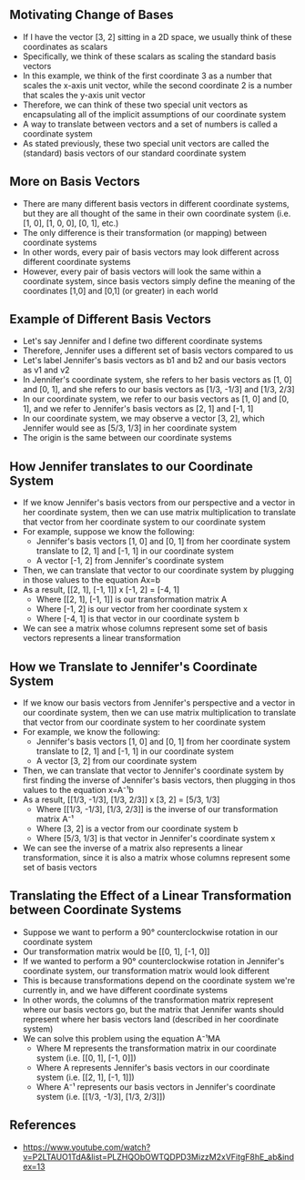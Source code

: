 ## Motivating Change of Bases
- If I have the vector [3, 2] sitting in a 2D space, we usually think of these coordinates as scalars
- Specifically, we think of these scalars as scaling the standard basis vectors
- In this example, we think of the first coordinate 3 as a number that scales the x-axis unit vector, while the second coordinate 2 is a number that scales the y-axis unit vector
- Therefore, we can think of these two special unit vectors as encapsulating all of the implicit assumptions of our coordinate system
- A way to translate between vectors and a set of numbers is called a coordinate system
- As stated previously, these two special unit vectors are called the (standard) basis vectors of our standard coordinate system

## More on Basis Vectors
- There are many different basis vectors in different coordinate systems, but they are all thought of the same in their own coordinate system (i.e. [1, 0], [1, 0, 0], [0, 1], etc.)
- The only difference is their transformation (or mapping) between coordinate systems
- In other words, every pair of basis vectors may look different across different coordinate systems
- However, every pair of basis vectors will look the same within a coordinate system, since basis vectors simply define the meaning of the coordinates [1,0] and [0,1] (or greater) in each world

## Example of Different Basis Vectors
- Let's say Jennifer and I define two different coordinate systems
- Therefore, Jennifer uses a different set of basis vectors compared to us
- Let's label Jennifer's basis vectors as b1 and b2 and our basis vectors as v1 and v2
- In Jennifer's coordinate system, she refers to her basis vectors as [1, 0] and [0, 1], and she refers to our basis vectors as [1/3, -1/3] and [1/3, 2/3]
- In our coordinate system, we refer to our basis vectors as [1, 0] and [0, 1], and we refer to Jennifer's basis vectors as [2, 1] and [-1, 1]
- In our coordinate system, we may observe a vector [3, 2], which Jennifer would see as [5/3, 1/3] in her coordinate system
- The origin is the same between our coordinate systems

## How Jennifer translates to our Coordinate System
- If we know Jennifer's basis vectors from our perspective and a vector in her coordinate system, then we can use matrix multiplication to translate that vector from her coordinate system to our coordinate system
- For example, suppose we know the following:
	- Jennifer's basis vectors [1, 0] and [0, 1] from her coordinate system translate to [2, 1] and [-1, 1] in our coordinate system
	- A vector [-1, 2] from Jennifer's coordinate system
- Then, we can translate that vector to our coordinate system by plugging in those values to the equation Ax=b
- As a result, [[2, 1], [-1, 1]] x [-1, 2] = [-4, 1]
	- Where [[2, 1], [-1, 1]] is our transformation matrix A
	- Where [-1, 2] is our vector from her coordinate system x
	- Where [-4, 1] is that vector in our coordinate system b
- We can see a matrix whose columns represent some set of basis vectors represents a linear transformation

## How we Translate to Jennifer's Coordinate System
- If we know our basis vectors from Jennifer's perspective and a vector in our coordinate system, then we can use matrix multiplication to translate that vector from our coordinate system to her coordinate system
- For example, we know the following:
	- Jennifer's basis vectors [1, 0] and [0, 1] from her coordinate system translate to [2, 1] and [-1, 1] in our coordinate system
	- A vector [3, 2] from our coordinate system
- Then, we can translate that vector to Jennifer's coordinate system by first finding the inverse of Jennifer's basis vectors, then plugging in thos values to the equation x=A⁻¹b
- As a result, [[1/3, -1/3], [1/3, 2/3]] x [3, 2] = [5/3, 1/3]
	- Where [[1/3, -1/3], [1/3, 2/3]] is the inverse of our transformation matrix A⁻¹
	- Where [3, 2] is a vector from our coordinate system b
	- Where [5/3, 1/3] is that vector in Jennifer's coordinate system x
- We can see the inverse of a matrix also represents a linear transformation, since it is also a matrix whose columns represent some set of basis vectors

## Translating the Effect of a Linear Transformation between Coordinate Systems
- Suppose we want to perform a 90° counterclockwise rotation in our coordinate system
- Our transformation matrix would be [[0, 1], [-1, 0]]
- If we wanted to perform a 90° counterclockwise rotation in Jennifer's coordinate system, our transformation matrix would look different
- This is because transformations depend on the coordinate system we're currently in, and we have different coordinate systems
- In other words, the columns of the transformation matrix represent where our basis vectors go, but the matrix that Jennifer wants should represent where her basis vectors land (described in her coordinate system)
- We can solve this problem using the equation A⁻¹MA
	- Where M represents the transformation matrix in our coordinate system (i.e. [[0, 1], [-1, 0]])
	- Where A represents Jennifer's basis vectors in our coordinate system (i.e. [[2, 1], [-1, 1]])
	- Where A⁻¹ represents our basis vectors in Jennifer's coordinate system (i.e. [[1/3, -1/3], [1/3, 2/3]])

## References
- https://www.youtube.com/watch?v=P2LTAUO1TdA&list=PLZHQObOWTQDPD3MizzM2xVFitgF8hE_ab&index=13
